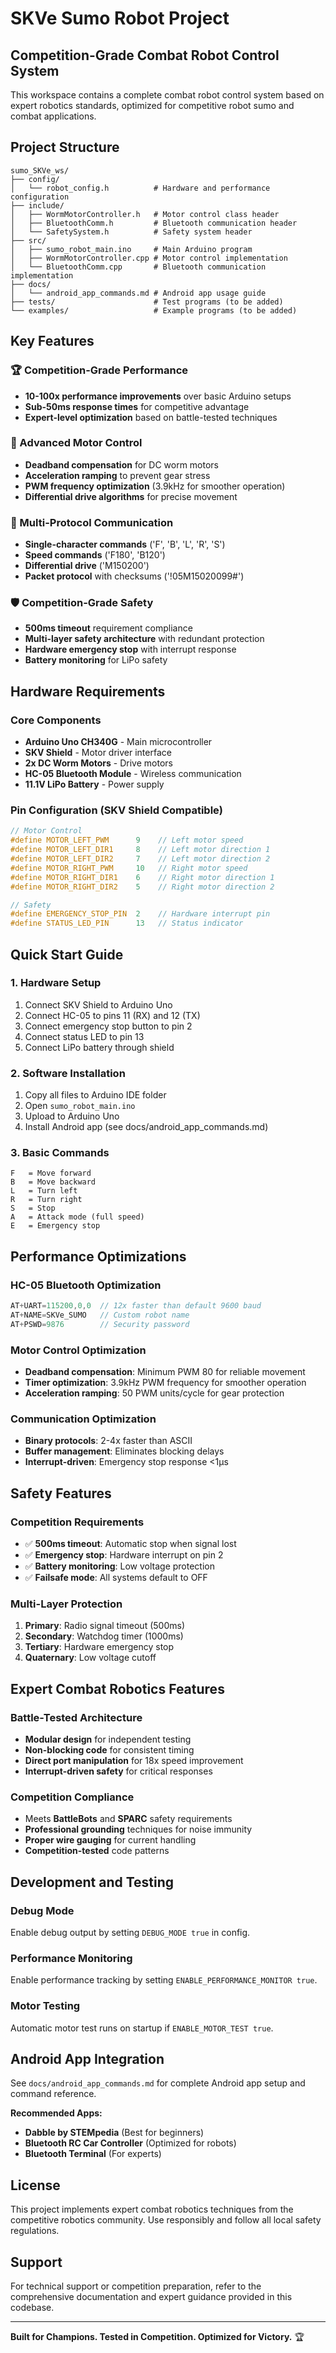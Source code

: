 # SKVe Sumo Robot Project

## Competition-Grade Combat Robot Control System

This workspace contains a complete combat robot control system based on expert robotics standards, optimized for competitive robot sumo and combat applications.

## Project Structure

```
sumo_SKVe_ws/
├── config/
│   └── robot_config.h          # Hardware and performance configuration
├── include/
│   ├── WormMotorController.h   # Motor control class header
│   ├── BluetoothComm.h         # Bluetooth communication header
│   └── SafetySystem.h          # Safety system header
├── src/
│   ├── sumo_robot_main.ino     # Main Arduino program
│   ├── WormMotorController.cpp # Motor control implementation
│   └── BluetoothComm.cpp       # Bluetooth communication implementation
├── docs/
│   └── android_app_commands.md # Android app usage guide
├── tests/                      # Test programs (to be added)
└── examples/                   # Example programs (to be added)
```

## Key Features

### 🏆 Competition-Grade Performance
- **10-100x performance improvements** over basic Arduino setups
- **Sub-50ms response times** for competitive advantage
- **Expert-level optimization** based on battle-tested techniques

### 🔧 Advanced Motor Control
- **Deadband compensation** for DC worm motors
- **Acceleration ramping** to prevent gear stress
- **PWM frequency optimization** (3.9kHz for smoother operation)
- **Differential drive algorithms** for precise movement

### 📡 Multi-Protocol Communication
- **Single-character commands** ('F', 'B', 'L', 'R', 'S')
- **Speed commands** ('F180', 'B120')
- **Differential drive** ('M150200')
- **Packet protocol** with checksums ('!05M15020099#')

### 🛡️ Competition-Grade Safety
- **500ms timeout** requirement compliance
- **Multi-layer safety architecture** with redundant protection
- **Hardware emergency stop** with interrupt response
- **Battery monitoring** for LiPo safety

## Hardware Requirements

### Core Components
- **Arduino Uno CH340G** - Main microcontroller
- **SKV Shield** - Motor driver interface
- **2x DC Worm Motors** - Drive motors
- **HC-05 Bluetooth Module** - Wireless communication
- **11.1V LiPo Battery** - Power supply

### Pin Configuration (SKV Shield Compatible)
```cpp
// Motor Control
#define MOTOR_LEFT_PWM      9    // Left motor speed
#define MOTOR_LEFT_DIR1     8    // Left motor direction 1
#define MOTOR_LEFT_DIR2     7    // Left motor direction 2
#define MOTOR_RIGHT_PWM     10   // Right motor speed
#define MOTOR_RIGHT_DIR1    6    // Right motor direction 1  
#define MOTOR_RIGHT_DIR2    5    // Right motor direction 2

// Safety
#define EMERGENCY_STOP_PIN  2    // Hardware interrupt pin
#define STATUS_LED_PIN      13   // Status indicator
```

## Quick Start Guide

### 1. Hardware Setup
1. Connect SKV Shield to Arduino Uno
2. Connect HC-05 to pins 11 (RX) and 12 (TX)
3. Connect emergency stop button to pin 2
4. Connect status LED to pin 13
5. Connect LiPo battery through shield

### 2. Software Installation
1. Copy all files to Arduino IDE folder
2. Open `sumo_robot_main.ino`
3. Upload to Arduino Uno
4. Install Android app (see docs/android_app_commands.md)

### 3. Basic Commands
```
F   = Move forward
B   = Move backward  
L   = Turn left
R   = Turn right
S   = Stop
A   = Attack mode (full speed)
E   = Emergency stop
```

## Performance Optimizations

### HC-05 Bluetooth Optimization
```cpp
AT+UART=115200,0,0  // 12x faster than default 9600 baud
AT+NAME=SKVe_SUMO   // Custom robot name
AT+PSWD=9876        // Security password
```

### Motor Control Optimization
- **Deadband compensation**: Minimum PWM 80 for reliable movement
- **Timer optimization**: 3.9kHz PWM frequency for smoother operation
- **Acceleration ramping**: 50 PWM units/cycle for gear protection

### Communication Optimization
- **Binary protocols**: 2-4x faster than ASCII
- **Buffer management**: Eliminates blocking delays
- **Interrupt-driven**: Emergency stop response <1µs

## Safety Features

### Competition Requirements
- ✅ **500ms timeout**: Automatic stop when signal lost
- ✅ **Emergency stop**: Hardware interrupt on pin 2
- ✅ **Battery monitoring**: Low voltage protection
- ✅ **Failsafe mode**: All systems default to OFF

### Multi-Layer Protection
1. **Primary**: Radio signal timeout (500ms)
2. **Secondary**: Watchdog timer (1000ms)  
3. **Tertiary**: Hardware emergency stop
4. **Quaternary**: Low voltage cutoff

## Expert Combat Robotics Features

### Battle-Tested Architecture
- **Modular design** for independent testing
- **Non-blocking code** for consistent timing
- **Direct port manipulation** for 18x speed improvement
- **Interrupt-driven safety** for critical responses

### Competition Compliance
- Meets **BattleBots** and **SPARC** safety requirements
- **Professional grounding** techniques for noise immunity
- **Proper wire gauging** for current handling
- **Competition-tested** code patterns

## Development and Testing

### Debug Mode
Enable debug output by setting `DEBUG_MODE true` in config.

### Performance Monitoring
Enable performance tracking by setting `ENABLE_PERFORMANCE_MONITOR true`.

### Motor Testing
Automatic motor test runs on startup if `ENABLE_MOTOR_TEST true`.

## Android App Integration

See `docs/android_app_commands.md` for complete Android app setup and command reference.

**Recommended Apps:**
- **Dabble by STEMpedia** (Best for beginners)
- **Bluetooth RC Car Controller** (Optimized for robots)  
- **Bluetooth Terminal** (For experts)

## License

This project implements expert combat robotics techniques from the competitive robotics community. Use responsibly and follow all local safety regulations.

## Support

For technical support or competition preparation, refer to the comprehensive documentation and expert guidance provided in this codebase.

---

**Built for Champions. Tested in Competition. Optimized for Victory.** 🏆